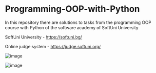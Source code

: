 # Programming-OOP-with-Python
In this repository there are solutions to tasks from the programming OOP course with Python of the software academy of SoftUni University  

SoftUni University - https://softuni.bg/  

Online judge system - https://judge.softuni.org/

![image](https://github.com/AlexanderBedrosyan/Programming-OOP-with-Python/assets/126572116/3838b0ec-5eb3-45ad-9d77-1de8a9fefdfc)

![image](https://github.com/AlexanderBedrosyan/Programming-OOP-with-Python/assets/126572116/233cdbab-9ca1-4abf-b679-76a9fcf97a1b)

